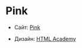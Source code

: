 # Pink

* Сайт: [Pink](https://dismalway.github.io/pink/)

* Дизайн: [HTML Academy](https://htmlacademy.ru/)